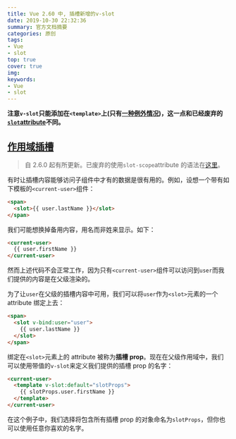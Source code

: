 ```yaml
---
title: Vue 2.60 中, 插槽新增的v-slot
date: 2019-10-30 22:32:36
summary: 官方文档摘要
categories: 原创
tags: 
- Vue
- slot
top: true
cover: true
img:
keywords: 
- Vue
- slot
---
```

**注意`v-slot`只能添加在`<template>`上(只有[一种例外情况](https://cn.vuejs.org/v2/guide/components-slots.html#%E7%8B%AC%E5%8D%A0%E9%BB%98%E8%AE%A4%E6%8F%92%E6%A7%BD%E7%9A%84%E7%BC%A9%E5%86%99%E8%AF%AD%E6%B3%95))，这一点和已经废弃的[`slot`attribute](https://cn.vuejs.org/v2/guide/components-slots.html#%E5%BA%9F%E5%BC%83%E4%BA%86%E7%9A%84%E8%AF%AD%E6%B3%95)不同。**

[作用域插槽](https://cn.vuejs.org/v2/guide/components-slots.html#%E4%BD%9C%E7%94%A8%E5%9F%9F%E6%8F%92%E6%A7%BD "作用域插槽")
------------------------------------------------------------------------------------------------------------------

> 自 2.6.0 起有所更新。已废弃的使用`slot-scope`attribute 的语法在[这里](https://cn.vuejs.org/v2/guide/components-slots.html#%E5%BA%9F%E5%BC%83%E4%BA%86%E7%9A%84%E8%AF%AD%E6%B3%95)。

有时让插槽内容能够访问子组件中才有的数据是很有用的。例如，设想一个带有如下模板的`<current-user>`组件：

```html
<span>
  <slot>{{ user.lastName }}</slot>
</span>
```

我们可能想换掉备用内容，用名而非姓来显示。如下：

```html
<current-user>
  {{ user.firstName }}
</current-user>
```

然而上述代码不会正常工作，因为只有`<current-user>`组件可以访问到`user`而我们提供的内容是在父级渲染的。

为了让`user`在父级的插槽内容中可用，我们可以将`user`作为`<slot>`元素的一个 attribute 绑定上去：

```html
<span>
  <slot v-bind:user="user">
    {{ user.lastName }}
  </slot>
</span>
```

绑定在`<slot>`元素上的 attribute 被称为**插槽 prop**。现在在父级作用域中，我们可以使用带值的`v-slot`来定义我们提供的插槽 prop 的名字：

```html
<current-user>
  <template v-slot:default="slotProps">
    {{ slotProps.user.firstName }}
  </template>
</current-user>
```

在这个例子中，我们选择将包含所有插槽 prop 的对象命名为`slotProps`，但你也可以使用任意你喜欢的名字。
